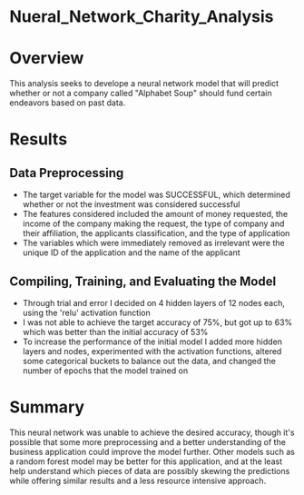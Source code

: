 # Nueral_Network_Charity_Analysis

# Overview
This analysis seeks to develope a neural network model that will predict whether or not a company called "Alphabet Soup" should fund certain endeavors based on past data. 

# Results
## Data Preprocessing
- The target variable for the model was SUCCESSFUL, which determined whether or not the investment was considered successful
- The features considered included the amount of money requested, the income of the company making the request, the type of company and their affiliation, the applicants classification, and the type of application
- The variables which were immediately removed as irrelevant were the unique ID of the application and the name of the applicant

## Compiling, Training, and Evaluating the Model
- Through trial and error I decided on 4 hidden layers of 12 nodes each, using the 'relu' activation function
- I was not able to achieve the target accuracy of 75%, but got up to 63% which was better than the initial accuracy of 53%
- To increase the performance of the initial model I added more hidden layers and nodes, experimented with the activation functions, altered some categorical buckets to balance out the data, and changed the number of epochs that the model trained on

# Summary
This neural network was unable to achieve the desired accuracy, though it's possible that some more preprocessing and a better understanding of the business application could improve the model further. Other models such as a random forest model may be better for this application, and at the least help understand which pieces of data are possibly skewing the predictions while offering similar results and a less resource intensive approach. 
